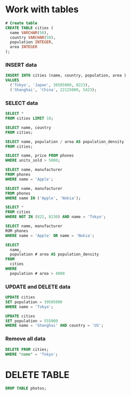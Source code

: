 # Work with tables

```sql
# Create table
CREATE TABLE cities (
  name VARCHAR(50),
  country VARCHAR(50),
  population INTEGER,
  area INTEGER
);
```

### INSERT data
```sql
INSERT INTO cities (name, country, population, area )
VALUES
  ('Tokyo', 'Japan', 38505000, 8223),
  ('Shanghai', 'China', 22125000, 5423);
```

### SELECT data
```sql
SELECT *
FROM cities LIMIT 10;
```

```sql
SELECT name, country
FROM cities;
```
```sql
SELECT name, population / area AS population_density
FROM cities;
```
```sql
SELECT name, price FROM phones
WHERE units_sold > 5000;
```
```sql
SELECT name, manufacturer
FROM phones
WHERE name = 'Apple';
```
```sql
SELECT name, manufacturer
FROM phones
WHERE name IN ('Apple', 'Nokia');
```
```sql
SELECT *
FROM cities
WHERE NOT IN (822, 8230) AND name = 'Tokyo';
```
```sql
SELECT name, manufacturer 
ROM phones
WHERE name = 'Apple' OR name = 'Nokia';
```
```sql
SELECT 
  name, 
  population # area AS population_density 
FROM 
  cities 
WHERE 
  population # area > 4000
```
  
### UPDATE and DELETE data
```sql
UPDATE cities
SET population = 39505000
WHERE name = 'Tokyo';
```
```sql
UPDATE cities
SET population = 555000
WHERE name = 'Shanghai' AND country = 'US';
```
### Remove all data
```sql
DELETE FROM cities;
WHERE "name" = 'Tokyo';
```

# DELETE TABLE
```sql
DROP TABLE photos;
```
